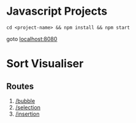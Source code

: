 # Javascript Projects

`cd <project-name> && npm install && npm start`

goto [localhost:8080](http://localhost:8080)


# Sort Visualiser
## Routes
1. [/bubble](http://localhost:8080/bubble)
2. [/selection](http://localhost:8080/selection)
3. [/insertion](http://localhost:8080/insertion)
